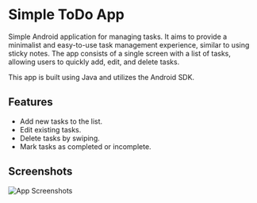 # Simple ToDo App

Simple Android application for managing tasks. It aims to provide a minimalist and easy-to-use task management experience, similar to using sticky notes. The app consists of a single screen with a list of tasks, allowing users to quickly add, edit, and delete tasks.

This app is built using Java and utilizes the Android SDK.

## Features

- Add new tasks to the list.
- Edit existing tasks.
- Delete tasks by swiping.
- Mark tasks as completed or incomplete.

## Screenshots

![App Screenshots](https://github.com/isabelasaenz/android-app/assets/61302115/7b689a92-73a0-4830-baa5-0ff5eb1266b0)

